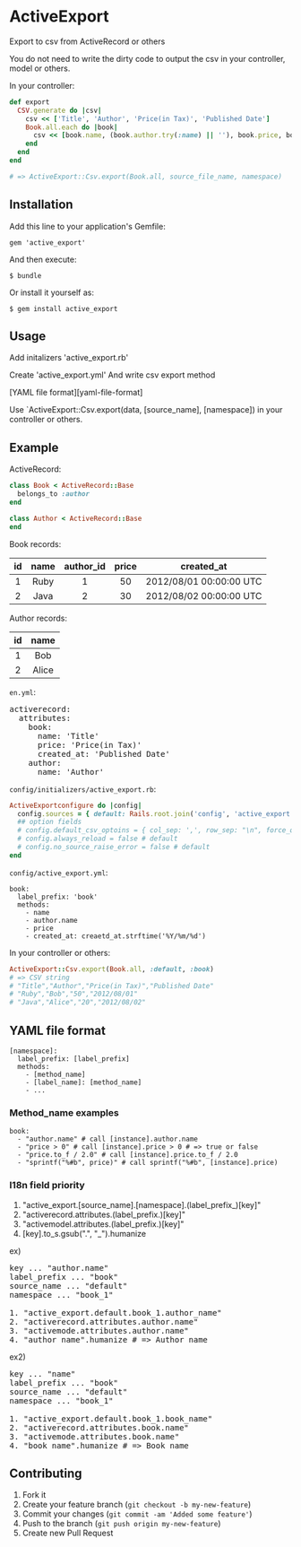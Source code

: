 # ActiveExport

Export to csv from ActiveRecord or others

You do not need to write the dirty code to output the csv in your controller, model or others.

In your controller:

````ruby
def export
  CSV.generate do |csv|
    csv << ['Title', 'Author', 'Price(in Tax)', 'Published Date']
    Book.all.each do |book|
      csv << [book.name, (book.author.try(:name) || ''), book.price, book.created_at.strftime('%Y%m%d')]
    end
  end
end

# => ActiveExport::Csv.export(Book.all, source_file_name, namespace)
````

## Installation

Add this line to your application's Gemfile:

    gem 'active_export'

And then execute:

    $ bundle

Or install it yourself as:

    $ gem install active_export

## Usage

Add initalizers 'active_export.rb'

Create 'active_export.yml' And write csv export method

[YAML file format][yaml-file-format]

Use `ActiveExport::Csv.export(data, [source_name], [namespace]) in your controller or others.

## Example

ActiveRecord:

````ruby
class Book < ActiveRecord::Base
  belongs_to :author
end

class Author < ActiveRecord::Base
end
````

Book records:

| id | name | author_id | price | created_at |
|:--:|:----:|:---------:|:-----:|:----------:|
|  1 | Ruby |         1 |    50 | 2012/08/01 00:00:00 UTC |
|  2 | Java |         2 |    30 | 2012/08/02 00:00:00 UTC |

Author records:

| id |  name |
|:--:|:-----:|
|  1 |   Bob |
|  2 | Alice |

`en.yml`:

<pre>
activerecord:
  attributes:
    book:
      name: 'Title'
      price: 'Price(in Tax)'
      created_at: 'Published Date'
    author:
      name: 'Author'
</pre>

`config/initializers/active_export.rb`:

````ruby
ActiveExportconfigure do |config|
  config.sources = { default: Rails.root.join('config', 'active_export.yml') }
  ## option fields
  # config.default_csv_optoins = { col_sep: ',', row_sep: "\n", force_quotes: true }
  # config.always_reload = false # default
  # config.no_source_raise_error = false # default
end
````

`config/active_export.yml`:

````
book:
  label_prefix: 'book'
  methods:
    - name
    - author.name
    - price
    - created_at: creaetd_at.strftime('%Y/%m/%d')
````

In your controller or others:

````ruby
ActiveExport::Csv.export(Book.all, :default, :book)
# => CSV string
# "Title","Author","Price(in Tax)","Published Date"
# "Ruby","Bob","50","2012/08/01"
# "Java","Alice","20","2012/08/02"
````

## YAML file format

```
[namespace]:
  label_prefix: [label_prefix]
  methods:
    - [method_name]
    - [label_name]: [method_name]
    - ...
```

### Method_name examples

```
book:
  - "author.name" # call [instance].author.name
  - "price > 0" # call [instance].price > 0 # => true or false
  - "price.to_f / 2.0" # call [instance].price.to_f / 2.0
  - "sprintf("%#b", price)" # call sprintf("%#b", [instance].price)
```

### I18n field priority

1. "active_export.[source_name].[namespace].(label_prefix_)[key]"
2. "activerecord.attributes.(label_prefix.)[key]"
3. "activemodel.attributes.(label_prefix.)[key]"
4. [key].to_s.gsub(".", "_").humanize

ex)
<pre>
key ... "author.name"
label_prefix ... "book"
source_name ... "default"
namespace ... "book_1"

1. "active_export.default.book_1.author_name"
2. "activerecord.attributes.author.name"
3. "activemode.attributes.author.name"
4. "author_name".humanize # => Author name
</pre>

ex2)
<pre>
key ... "name"
label_prefix ... "book"
source_name ... "default"
namespace ... "book_1"

1. "active_export.default.book_1.book_name"
2. "activerecord.attributes.book.name"
3. "activemode.attributes.book.name"
4. "book_name".humanize # => Book name
</pre>

## Contributing

1. Fork it
2. Create your feature branch (`git checkout -b my-new-feature`)
3. Commit your changes (`git commit -am 'Added some feature'`)
4. Push to the branch (`git push origin my-new-feature`)
5. Create new Pull Request
